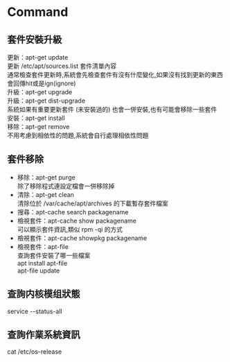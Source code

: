 # Command  
## 套件安裝升級  
更新：apt-get update  
更新 /etc/apt/sources.list 套件清單內容  
通常檢查套件更新時,系統會先檢查套件有沒有什麼變化,如果沒有找到更新的東西會回傳hit或是ign(ignore)  
升級：apt-get upgrade  
升級：apt-get dist-upgrade  
系統如果有重要更新套件 (未安裝過的) 也會一併安裝,也有可能會移除一些套件  
安裝：apt-get install  
移除：apt-get remove  
不用考慮到相依性的問題,系統會自行處理相依性問題  
## 套件移除  
- 移除：apt-get purge  
除了移除程式連設定檔會一併移除掉  
- 清除：apt-get clean  
清除位於 /var/cache/apt/archives 的下載暫存套件檔案  
- 搜尋：apt-cache search packagename  
- 檢視套件：apt-cache show packagename  
可以顯示套件資訊,類似 rpm -qi 的方式  
- 檢視套件：apt-cache showpkg packagename  
- 檢視套件：apt-file  
查詢套件安裝了哪一些檔案  
apt install apt-file  
apt-file update  
## 查詢内核模组狀態
service --status-all
## 查詢作業系統資訊
cat /etc/os-release